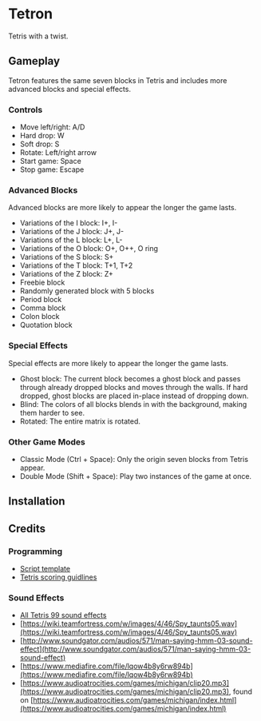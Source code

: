 # Tetron
Tetris with a twist.

## Gameplay
Tetron features the same seven blocks in Tetris and includes more advanced blocks and special effects.

### Controls
* Move left/right: A/D
* Hard drop: W
* Soft drop: S
* Rotate: Left/right arrow
* Start game: Space
* Stop game: Escape

### Advanced Blocks
Advanced blocks are more likely to appear the longer the game lasts.
* Variations of the I block: I+, I-
* Variations of the J block: J+, J-
* Variations of the L block: L+, L-
* Variations of the O block: O+, O++, O ring
* Variations of the S block: S+
* Variations of the T block: T+1, T+2
* Variations of the Z block: Z+
* Freebie block
* Randomly generated block with 5 blocks
* Period block
* Comma block
* Colon block
* Quotation block

### Special Effects
Special effects are more likely to appear the longer the game lasts.
* Ghost block: The current block becomes a ghost block and passes through already dropped blocks and moves through the walls. If hard dropped, ghost blocks are placed in-place instead of dropping down.
* Blind: The colors of all blocks blends in with the background, making them harder to see.
* Rotated: The entire matrix is rotated.

### Other Game Modes
* Classic Mode (Ctrl + Space): Only the origin seven blocks from Tetris appear.
* Double Mode (Shift + Space): Play two instances of the game at once.

## Installation

## Credits
### Programming
* [Script template](http://programarcadegames.com/index.php?lang=en&chapter=array_backed_grids)
* [Tetris scoring guidlines](https://tetris.wiki/Scoring#Recent_guideline_compatible_games)
### Sound Effects
* [All Tetris 99 sound effects](https://www.sounds-resource.com/nintendo_switch/tetris99/sound/19376/)
* [https://wiki.teamfortress.com/w/images/4/46/Spy_taunts05.wav](https://wiki.teamfortress.com/w/images/4/46/Spy_taunts05.wav)
* [http://www.soundgator.com/audios/571/man-saying-hmm-03-sound-effect](http://www.soundgator.com/audios/571/man-saying-hmm-03-sound-effect)
* [https://www.mediafire.com/file/lqow4b8y6rw894b](https://www.mediafire.com/file/lqow4b8y6rw894b)
* [https://www.audioatrocities.com/games/michigan/clip20.mp3](https://www.audioatrocities.com/games/michigan/clip20.mp3), found on [https://www.audioatrocities.com/games/michigan/index.html](https://www.audioatrocities.com/games/michigan/index.html)
